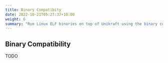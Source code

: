 ```yaml
---
title: Binary Compatibity
date: 2022-10-21T05:27:37+10:00
weight: 6
summary: "Run Linux ELF binaries on top of Unikraft using the binary compatibility layer."
---
```


## Binary Compatibility

TODO
